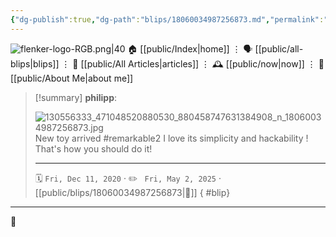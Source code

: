 ```yaml
---
{"dg-publish":true,"dg-path":"blips/18060034987256873.md","permalink":"/blips/18060034987256873/","title":"philipp on instagram @ 2020-12-11","created":"2020-12-11T09:02:00","updated":"2025-05-02T17:43:08"}
---
```



<div class="transclusion internal-embed is-loaded"><div class="markdown-embed">




![flenker-logo-RGB.png|40](/img/user/attachments/flenker-logo-RGB.png)
🏠 [[public/Index\|home]]  ⋮ 🗣️ [[public/all-blips\|blips]] ⋮  📝 [[public/All Articles\|articles]]  ⋮ 🕰️ [[public/now\|now]] ⋮ 🪪 [[public/About Me\|about me]]


</div></div>


> [!summary] **philipp**:
>
> ![130556333_471048520880530_880458747631384908_n_18060034987256873.jpg](/img/user/attachments/130556333_471048520880530_880458747631384908_n_18060034987256873.jpg)
> New toy arrived  #remarkable2 I love its simplicity and hackability ! That's how you should do it!
> - - -
>
> 🗓️ <code>Fri, Dec 11, 2020</code>  · ✏️ <code> Fri, May 2, 2025</code>  · [[public/blips/18060034987256873\|🔗]]
{ #blip}


- - -

 👾
